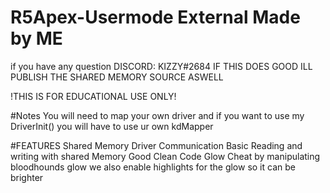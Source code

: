 # R5Apex-Usermode External Made by ME 
if you have any question DISCORD: KIZZY#2684
IF THIS DOES GOOD ILL PUBLISH THE SHARED MEMORY SOURCE ASWELL

!THIS IS FOR EDUCATIONAL USE ONLY!

#Notes
You will need to map your own driver and if you want to use 
my DriverInit() you will have to use ur own kdMapper

#FEATURES
Shared Memory Driver Communication
Basic Reading and writing with shared Memory
Good Clean Code
Glow Cheat by manipulating bloodhounds glow
we also enable highlights for the glow so it can be brighter


